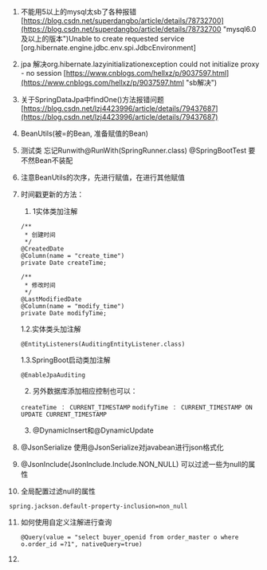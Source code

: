 

1. 不能用5以上的mysql太sb了各种报错[https://blog.csdn.net/superdangbo/article/details/78732700](https://blog.csdn.net/superdangbo/article/details/78732700 "mysql6.0及以上的版本")Unable to create requested service [org.hibernate.engine.jdbc.env.spi.JdbcEnvironment]

2. jpa 解决org.hibernate.lazyinitializationexception could not initialize proxy - no session [https://www.cnblogs.com/hellxz/p/9037597.html](https://www.cnblogs.com/hellxz/p/9037597.html "sb解决")

3. 关于SpringDataJpa中findOne()方法报错问题[https://blog.csdn.net/lzj4423996/article/details/79437687](https://blog.csdn.net/lzj4423996/article/details/79437687)

4. BeanUtils(被=的Bean, 准备赋值的Bean)

5. 测试类 忘记Runwith@RunWith(SpringRunner.class)
     @SpringBootTest 要不然Bean不装配

6. 注意BeanUtils的次序，先进行赋值，在进行其他赋值

7. 时间戳更新的方法：

   1. 1实体类加注解

   ```
   /**
    * 创建时间
    */
   @CreatedDate
   @Column(name = "create_time")
   private Date createTime;
   
   /**
    * 修改时间
    */
   @LastModifiedDate
   @Column(name = "modify_time")
   private Date modifyTime;
   ```

   1.2.实体类头加注解

   ```
   @EntityListeners(AuditingEntityListener.class)
   ```

   1.3.SpringBoot启动类加注解

   ```
   @EnableJpaAuditing
   ```

   2. 另外数据库添加相应控制也可以：

   `createTime ： CURRENT_TIMESTAMP`
   `modifyTime ： CURRENT_TIMESTAMP ON UPDATE CURRENT_TIMESTAMP`

   3. @DynamicInsert和@DynamicUpdate

   

8. @JsonSerialize 使用@JsonSerialize对javabean进行json格式化

9. @JsonInclude(JsonInclude.Include.NON_NULL) 可以过滤一些为null的属性

10. 全局配置过滤null的属性

   ```
   spring.jackson.default-property-inclusion=non_null
   ```

11. 如何使用自定义注解进行查询

    ```
    @Query(value = "select buyer_openid from order_master o where o.order_id =?1", nativeQuery=true)
    ```

12.  
